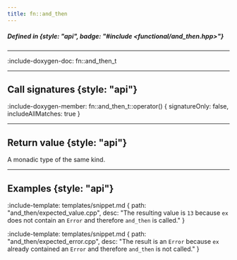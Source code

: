 ```yaml
---
title: fn::and_then
---
```


##### Defined in {style: "api", badge: "#include <functional/and_then.hpp>"}

---

:include-doxygen-doc: fn::and_then_t

---

## Call signatures {style: "api"}
:include-doxygen-member: fn::and_then_t::operator() { signatureOnly: false, includeAllMatches: true }

---

## Return value {style: "api"}
A monadic type of the same kind.

---

## Examples {style: "api"}

:include-template: templates/snippet.md {
    path:  "and_then/expected_value.cpp", 
    desc:  "The resulting value is `13` because `ex` does not contain an `Error` and therefore `and_then` is called."
}

:include-template: templates/snippet.md {
    path: "and_then/expected_error.cpp", 
    desc: "The result is an `Error` because `ex` already contained an `Error` and therefore `and_then` is not called."
}

